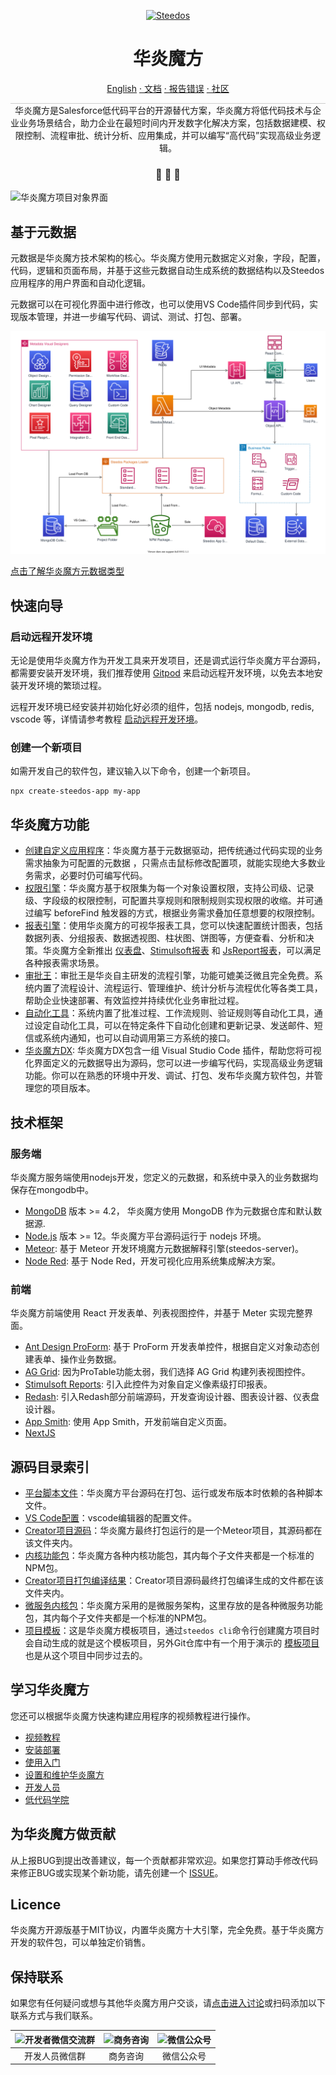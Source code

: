 

<p align="center">
  <a href="https://www.steedos.cn/">
    <img alt="Steedos" src="https://steedos.github.io/assets/logo.png" width="80" />
  </a>
</p>
<h1 align="center">
  华炎魔方
</h1>

<p align="center">
<a href="./README_en.md">English</a>
<a href="https://www.steedos.cn/docs/"> · 文档</a>
<a href="https://github.com/steedos/steedos-platform/issues/"> · 报告错误</a>
<a href="https://community.steedos.cn"> · 社区</a>
</p>

<p align="center" style="border-top: solid 1px #cccccc">
  华炎魔方是Salesforce低代码平台的开源替代方案，华炎魔方将低代码技术与企业业务场景结合，助力企业在最短时间内开发数字化解决方案，包括数据建模、权限控制、流程审批、统计分析、应用集成，并可以编写“高代码”实现高级业务逻辑。
</p>

<h3 align="center">
 🤖 🎨 🚀
</h3>

![华炎魔方项目对象界面](https://steedos.github.io/assets/github/platform/cn/project_object.jpg)

## 基于元数据

元数据是华炎魔方技术架构的核心。华炎魔方使用元数据定义对象，字段，配置，代码，逻辑和页面布局，并基于这些元数据自动生成系统的数据结构以及Steedos应用程序的用户界面和自动化逻辑。

元数据可以在可视化界面中进行修改，也可以使用VS Code插件同步到代码，实现版本管理，并进一步编写代码、调试、测试、打包、部署。

![Steedos Packages Overview](./docs/diagrams/Steedos%20Packages.drawio.svg)

[点击了解华炎魔方元数据类型](https://www.steedos.cn/docs/developer/meta-types)

## 快速向导

### 启动远程开发环境

无论是使用华炎魔方作为开发工具来开发项目，还是调式运行华炎魔方平台源码，都需要安装开发环境，我们推荐使用 [Gitpod](https://gitpod.io/) 来启动远程开发环境，以免去本地安装开发环境的繁琐过程。

远程开发环境已经安装并初始化好必须的组件，包括 nodejs, mongodb, redis, vscode 等，详情请参考教程 [启动远程开发环境](https://www.steedos.cn/docs/developer/gitpod)。

### 创建一个新项目

如需开发自己的软件包，建议输入以下命令，创建一个新项目。

```shell
npx create-steedos-app my-app 
```

## 华炎魔方功能

- [创建自定义应用程序](https://www.steedos.cn/docs/admin/create_object)：华炎魔方基于元数据驱动，把传统通过代码实现的业务需求抽象为可配置的元数据 ，只需点击⿏标修改配置项，就能实现绝⼤多数业务需求，必要时仍可编写代码。
- [权限引擎](https://www.steedos.cn/docs/admin/permission_set)：华炎魔方基于权限集为每一个对象设置权限，支持公司级、记录级、字段级的权限控制，可配置共享规则和限制规则实现权限的收缩。并可通过编写 beforeFind 触发器的方式，根据业务需求叠加任意想要的权限控制。
- [报表引擎](https://steedos.cn/docs/admin/record_report)：使用华炎魔方的可视华报表工具，您可以快速配置统计图表，包括数据列表、分组报表、数据透视图、柱状图、饼图等，方便查看、分析和决策。华炎魔方全新推出 [仪表盘](https://www.steedos.cn/docs/developer/dashboard)、[Stimulsoft报表](https://www.steedos.cn/docs/developer/stimulsoft) 和 [JsReport报表](https://www.steedos.cn/docs/developer/jsreport)，可以满足各种报表需求场景。
- [审批王](https://www.steedos.cn/docs/admin/workflow-admin)：审批王是华炎自主研发的流程引擎，功能可媲美泛微且完全免费。系统内置了流程设计、流程运行、管理维护、统计分析与流程优化等各类工具，帮助企业快速部署、有效监控并持续优化业务审批过程。  
- [自动化工具](https://steedos.cn/docs/admin/auto_process)：系统内置了批准过程、工作流规则、验证规则等自动化工具，通过设定自动化工具，可以在特定条件下自动化创建和更新记录、发送邮件、短信或系统内通知，也可以自动调用第三方系统的接口。
- [华炎魔方DX](https://marketplace.visualstudio.com/items?itemName=Steedos.steedosdx-vscode): 华炎魔方DX包含一组 Visual Studio Code 插件，帮助您将可视化界面定义的元数据导出为源码，您可以进一步编写代码，实现高级业务逻辑功能。你可以在熟悉的环境中开发、调试、打包、发布华炎魔方软件包，并管理您的项目版本。

## 技术框架

### 服务端

华炎魔方服务端使用nodejs开发，您定义的元数据，和系统中录入的业务数据均保存在mongodb中。

- [MongoDB](https://www.mongodb.com/try/download/) 版本 >= 4.2， 华炎魔方使用 MongoDB 作为元数据仓库和默认数据源.
- [Node.js](https://nodejs.org/en/download/) 版本 >= 12。华炎魔方平台源码运行于 nodejs 环境。
- [Meteor](https://www.meteor.com): 基于 Meteor 开发环境魔方元数据解释引擎(steedos-server)。
- [Node Red](https://nodered.org/): 基于 Node Red，开发可视化应用系统集成解决方案。

### 前端

华炎魔方前端使用 React 开发表单、列表视图控件，并基于 Meter 实现完整界面。

- [Ant Design ProForm](https://procomponents.ant.design/components/form): 基于 ProForm 开发表单控件，根据自定义对象动态创建表单、操作业务数据。
- [AG Grid](https://www.ag-grid.com/): 因为ProTable功能太弱，我们选择 AG Grid 构建列表视图控件。
- [Stimulsoft Reports](https://www.stimulsoft.com/en/products/reports): 引入此控件为对象自定义像素级打印报表。
- [Redash](https://github.com/getredash/redash): 引入Redash部分前端源码，开发查询设计器、图表设计器、仪表盘设计器。
- [App Smith](https://github.com/getredash/redash): 使用 App Smith，开发前端自定义页面。
- [NextJS]()

## 源码目录索引

- [平台脚本文件](/.scripts)：华炎魔方平台源码在打包、运行或发布版本时依赖的各种脚本文件。
- [VS Code配置](/.vscode)：vscode编辑器的配置文件。
- [Creator项目源码](/creator)：华炎魔方最终打包运行的是一个Meteor项目，其源码都在该文件夹内。
- [内核功能包](/packages)：华炎魔方各种内核功能包，其内每个子文件夹都是一个标准的NPM包。
- [Creator项目打包编译结果](/server)：Creator项目源码最终打包编译生成的文件都在该文件夹内。
- [微服务内核包](/services)：华炎魔方采用的是微服务架构，这里存放的是各种微服务功能包，其内每个子文件夹都是一个标准的NPM包。
- [项目模板](/steedos-projects/project-template)：这是华炎魔方模板项目，通过`steedos cli`命令行创建魔方项目时会自动生成的就是这个模板项目，另外Git仓库中有一个用于演示的 [模板项目](https://github.com/steedos/steedos-project-template) 也是从这个项目中同步过去的。

## 学习华炎魔方

您还可以根据华炎魔方快速构建应用程序的视频教程进行操作。

- [视频教程](https://www.steedos.cn/videos/)
- [安装部署](https://www.steedos.cn/docs/deploy)
- [使用入门](https://www.steedos.cn/docs/user)
- [设置和维护华炎魔方](https://steedos.cn/docs/admin)
- [开发人员](https://www.steedos.cn/docs/developer/)
- [低代码学院](https://www.steedos.cn/docs/low-code-academy)


## 为华炎魔方做贡献

从上报BUG到提出改善建议，每一个贡献都非常欢迎。如果您打算动手修改代码来修正BUG或实现某个新功能，请先创建一个 [ISSUE](https://github.com/steedos/steedos-platform/issues)。

## Licence

华炎魔方开源版基于MIT协议，内置华炎魔方十大引擎，完全免费。基于华炎魔方开发的软件包，可以单独定价销售。

## 保持联系

如果您有任何疑问或想与其他华炎魔方用户交谈，请[点击进入讨论](https://github.com/steedos/steedos-platform/discussions)或扫码添加以下联系方式与我们联系。

| ![开发者微信交流群](https://steedos.github.io/assets/github/platform/cn/QR_wechat_developers.jpg) | ![商务咨询](https://steedos.github.io/assets/github/platform/cn/business_consulting.jpg)        | ![微信公众号](https://steedos.github.io/assets/github/platform/cn/public_number.jpg)|
| :-----: | :-----: | :-----: |
| 开发人员微信群  | 商务咨询  | 微信公众号 |


